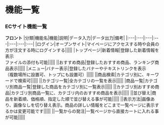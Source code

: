 # 機能一覧

### ECサイト機能一覧

**フロント**
|分類|機能名|機能|説明|データ入力|データ出力|備考|
|:---|:---|:---|:---|:---|:---|:---|
|ログイン|オープンサイト|マイページにアクセスする時や会員の方が注文する時にログインする|||||
|トップページ|新着情報|登録した新着情報を表示<br>ファイルの添付も可能|||||
||おすすめ商品|登録したおすすめ商品、ランキング商品表示|||||
|メニュー|バナー表示|登録したバナーやテキストリンクを表示<br>（複数場所に設置可、トップにも設置可）|||||
||商品検索|カテゴリ別に、キーワードで検索可|||||
||カテゴリ一覧|全カテゴリの一覧を表示|||||
|商品一覧|カテゴリ別商品一覧|登録した商品をカテゴリ別に一覧表示|||||
||カテゴリ別おすすめ商品|カテゴリ別商品一覧に、カテゴリ内のおすすめ商品を表示|||||
||並び替え|商品を新着順、価格順、指定した順で並び替える事が可能|||||
||表示方法|画像あり、画像なしを切り替え表示。商品の詳しい情報をどこまで一覧ページに表示するかは変更可能です|||||
||一覧からの発注|一覧ページから直接カートに入れる事が可能|||||
